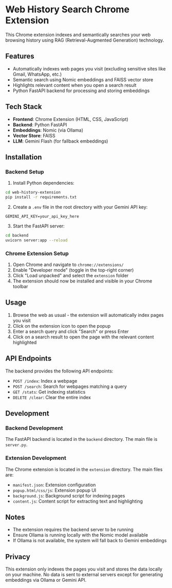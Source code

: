 # Web History Search Chrome Extension

This Chrome extension indexes and semantically searches your web browsing history using RAG (Retrieval-Augmented Generation) technology.

## Features

- Automatically indexes web pages you visit (excluding sensitive sites like Gmail, WhatsApp, etc.)
- Semantic search using Nomic embeddings and FAISS vector store
- Highlights relevant content when you open a search result
- Python FastAPI backend for processing and storing embeddings

## Tech Stack

- **Frontend**: Chrome Extension (HTML, CSS, JavaScript)
- **Backend**: Python FastAPI
- **Embeddings**: Nomic (via Ollama)
- **Vector Store**: FAISS
- **LLM**: Gemini Flash (for fallback embeddings)

## Installation

### Backend Setup

1. Install Python dependencies:

```bash
cd web-history-extension
pip install -r requirements.txt
```

2. Create a `.env` file in the root directory with your Gemini API key:

```
GEMINI_API_KEY=your_api_key_here
```

3. Start the FastAPI server:

```bash
cd backend
uvicorn server:app --reload
```

### Chrome Extension Setup

1. Open Chrome and navigate to `chrome://extensions/`
2. Enable "Developer mode" (toggle in the top-right corner)
3. Click "Load unpacked" and select the `extension` folder
4. The extension should now be installed and visible in your Chrome toolbar

## Usage

1. Browse the web as usual - the extension will automatically index pages you visit
2. Click on the extension icon to open the popup
3. Enter a search query and click "Search" or press Enter
4. Click on a search result to open the page with the relevant content highlighted

## API Endpoints

The backend provides the following API endpoints:

- `POST /index`: Index a webpage
- `POST /search`: Search for webpages matching a query
- `GET /stats`: Get indexing statistics
- `DELETE /clear`: Clear the entire index

## Development

### Backend Development

The FastAPI backend is located in the `backend` directory. The main file is `server.py`.

### Extension Development

The Chrome extension is located in the `extension` directory. The main files are:

- `manifest.json`: Extension configuration
- `popup.html/css/js`: Extension popup UI
- `background.js`: Background script for indexing pages
- `content.js`: Content script for extracting text and highlighting

## Notes

- The extension requires the backend server to be running
- Ensure Ollama is running locally with the Nomic model available
- If Ollama is not available, the system will fall back to Gemini embeddings

## Privacy

This extension only indexes the pages you visit and stores the data locally on your machine. No data is sent to external servers except for generating embeddings via Ollama or Gemini API.
